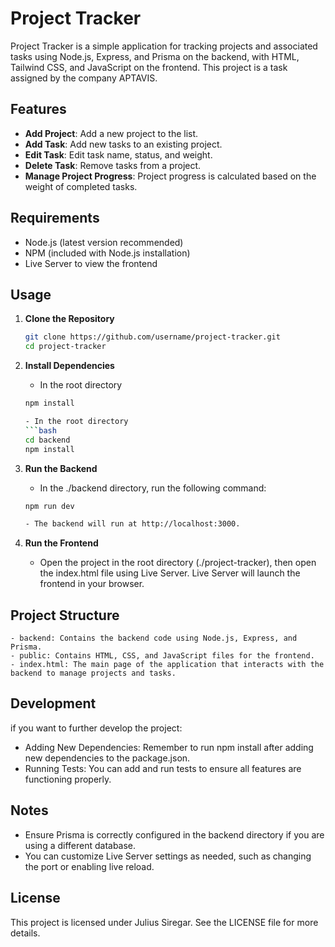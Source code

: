 # Project Tracker

Project Tracker is a simple application for tracking projects and associated tasks using Node.js, Express, and Prisma on the backend, with HTML, Tailwind CSS, and JavaScript on the frontend. 
This project is a task assigned by the company APTAVIS.

## Features
- **Add Project**: Add a new project to the list.
- **Add Task**: Add new tasks to an existing project.
- **Edit Task**: Edit task name, status, and weight.
- **Delete Task**: Remove tasks from a project.
- **Manage Project Progress**: Project progress is calculated based on the weight of completed tasks.

## Requirements
- Node.js (latest version recommended)
- NPM (included with Node.js installation)
- Live Server to view the frontend

## Usage

1. **Clone the Repository**

   ```bash
   git clone https://github.com/username/project-tracker.git
   cd project-tracker

2. **Install Dependencies**

     - In the root directory  
     ```bash
     npm install

     - In the root directory  
     ```bash
     cd backend
     npm install
 
3. **Run the Backend**

    - In the ./backend directory, run the following command:
     ```bash
     npm run dev

    - The backend will run at http://localhost:3000.

4. **Run the Frontend**

    - Open the project in the root directory (./project-tracker), then open the index.html file using Live Server. Live Server will launch the frontend in your browser.

## Project Structure

    - backend: Contains the backend code using Node.js, Express, and Prisma.
    - public: Contains HTML, CSS, and JavaScript files for the frontend.
    - index.html: The main page of the application that interacts with the backend to manage projects and tasks.

## Development
if you want to further develop the project:

- Adding New Dependencies: Remember to run npm install after adding new dependencies to the package.json.
- Running Tests: You can add and run tests to ensure all features are functioning properly.

## Notes

- Ensure Prisma is correctly configured in the backend directory if you are using a different database.
- You can customize Live Server settings as needed, such as changing the port or enabling live reload.

## License

This project is licensed under Julius Siregar. See the LICENSE file for more details.


